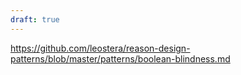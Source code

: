 ```yaml
---
draft: true
---
```


https://github.com/leostera/reason-design-patterns/blob/master/patterns/boolean-blindness.md